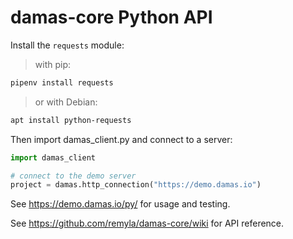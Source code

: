 # damas-core Python API

Install the `requests` module:

> with pip:
```sh
pipenv install requests
```

> or with Debian:
```sh
apt install python-requests
```

Then import damas_client.py and connect to a server:

```python
import damas_client

# connect to the demo server
project = damas.http_connection("https://demo.damas.io")

```

See https://demo.damas.io/py/ for usage and testing.

See https://github.com/remyla/damas-core/wiki for API reference.
